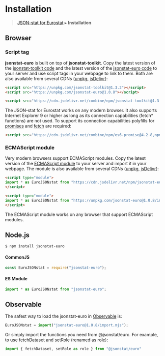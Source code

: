 # Installation

> [JSON-stat for Eurostat](https://github.com/jsonstat/euro/blob/master/README.md) ▸ **Installation**

## Browser

### Script tag

<strong>jsonstat-euro</strong> is built on top of <strong>jsonstat-toolkit</strong>. Copy the latest version of the [jsonstat-toolkit code](https://raw.githubusercontent.com/jsonstat/toolkit/master/iife.js) and the latest version of the [jsonstat-euro code](https://raw.githubusercontent.com/jsonstat/euro/master/iife.js) to your server and use script tags in your webpage to link to them. Both are also available from several CDNs ([unpkg](https://unpkg.com), [jsDelivr](https://www.jsdelivr.com/)):

```html
<script src="https://unpkg.com/jsonstat-toolkit@1.3.2"></script>
<script src="https://unpkg.com/jsonstat-euro@1.0.8"></script>
```

```html
<script src="https://cdn.jsdelivr.net/combine/npm/jsonstat-toolkit@1.3.2,npm/jsonstat-euro@1.0.8"></script>
```

The JSON-stat for Eurostat works on any modern browser. It also supports Internet Explorer 9 or higher as long as its connection capabilities (fetch* functions) are not used. To support its connection capabilities polyfills for [promises](https://developer.mozilla.org/en-US/docs/Web/JavaScript/Reference/Global_Objects/Promise) and [fetch](https://developer.mozilla.org/en-US/docs/Web/API/Fetch_API) are required:

```html
<script src="https://cdn.jsdelivr.net/combine/npm/es6-promise@4.2.8,npm/whatwg-fetch@3.0.0,npm/jsonstat-toolkit@1.3.2,npm/jsonstat-euro@1.0.8"></script>
```

### ECMAScript module

Very modern browsers support ECMAScript modules. Copy the latest version of the [ECMAScript module](https://raw.githubusercontent.com/jsonstat/euro/master/import.mjs) to your server and import it in your webpage. The module is also available from several CDNs ([unpkg](https://unpkg.com), [jsDelivr](https://www.jsdelivr.com/)):

```html
<script type="module">
import * as EuroJSONstat from "https://cdn.jsdelivr.net/npm/jsonstat-euro@1.0.8/import.mjs";
</script>
```

```html
<script type="module">
import * as EuroJSONstat from "https://unpkg.com/jsonstat-euro@1.0.8/import.mjs";
</script>
```

The ECMAScript module works on any browser that support ECMAScript modules.

## Node.js

```
$ npm install jsonstat-euro
```

#### CommonJS

```js
const EuroJSONstat = require("jsonstat-euro");
```

#### ES Module

```js
import * as EuroJSONstat from "jsonstat-euro";
```

## Observable

The safest way to load the jsonstat-euro in [Observable](https://observablehq.com/) is:

```js
EuroJSONstat = import("jsonstat-euro@1.0.8/import.mjs");
```

Or simply import the functions you need from @jsonstat/euro. For example, to use fetchDataset and setRole (renamed as role):

```js
import { fetchDataset, setRole as role } from "@jsonstat/euro"
```
